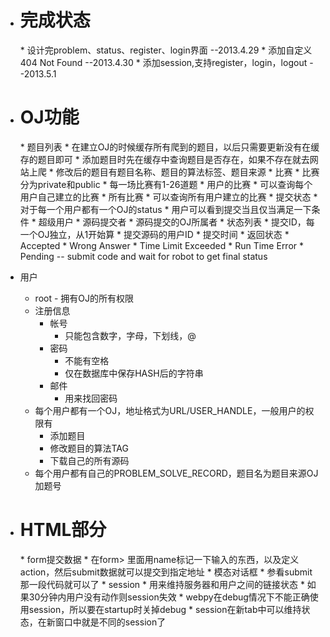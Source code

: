 * <h1>完成状态</h1>
	* 设计完problem、status、register、login界面 --2013.4.29
	* 添加自定义404 Not Found --2013.4.30
	* 添加session,支持register，login，logout --2013.5.1

* <h1>OJ功能</h1>
	* 题目列表
		* 在建立OJ的时候缓存所有爬到的题目，以后只需要更新没有在缓存的题目即可
		* 添加题目时先在缓存中查询题目是否存在，如果不存在就去网站上爬
		* 修改后的题目有题目名称、题目的算法标签、题目来源
	* 比赛 
		* 比赛分为private和public
		* 每一场比赛有1-26道题 
	* 用户的比赛  
		* 可以查询每个用户自己建立的比赛
	* 所有比赛 
		* 可以查询所有用户建立的比赛
	* 提交状态
		* 对于每一个用户都有一个OJ的status
		* 用户可以看到提交当且仅当满足一下条件
			* 超级用户 
			* 源码提交者
			* 源码提交的OJ所属者
		* 状态列表 
			* 提交ID，每一个OJ独立，从1开始算
			* 提交源码的用户ID
			* 提交时间
			* 返回状态 
				* Accepted
				* Wrong Answer
				* Time Limit Exceeded
				* Run Time Error
				* Pending -- submit code and wait for robot to get final status

* 用户 
	* root - 拥有OJ的所有权限
	* 注册信息
		* 帐号 
			* 只能包含数字，字母，下划线，@
		* 密码
			* 不能有空格
			* 仅在数据库中保存HASH后的字符串
		* 邮件
			* 用来找回密码
	* 每个用户都有一个OJ，地址格式为URL/USER_HANDLE，一般用户的权限有
		* 添加题目
		* 修改题目的算法TAG
		* 下载自己的所有源码
	* 每个用户都有自己的PROBLEM_SOLVE_RECORD，题目名为题目来源OJ加题号


* <h1>HTML部分</h1>
	* form提交数据
		* 在form> </form>里面用name标记一下输入的东西，以及定义action，然后submit数据就可以提交到指定地址
	* 模态对话框
		* 参看submit那一段代码就可以了
	* session
		* 用来维持服务器和用户之间的链接状态
		* 如果30分钟内用户没有动作则session失效
		* webpy在debug情况下不能正确使用session，所以要在startup时关掉debug
		* session在新tab中可以维持状态，在新窗口中就是不同的session了
